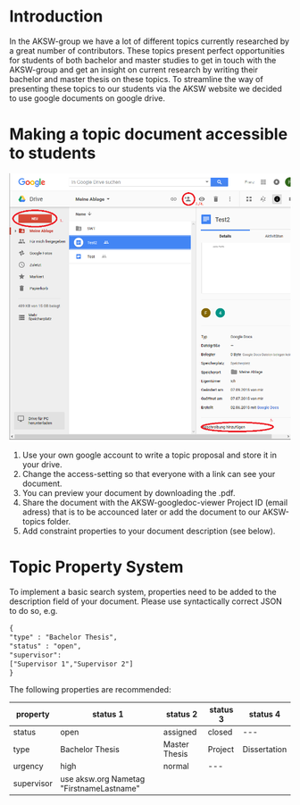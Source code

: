 # Introduction #

In the AKSW-group we have a lot of different topics currently researched by a great number of contributors. These topics present perfect opportunities for students of both bachelor and master studies to get in touch with the AKSW-group and get an insight on current research by writing their bachelor and master thesis on these topics. To streamline the way of presenting these topics to our students via the AKSW website we decided to use google documents on google drive.

# Making a topic document accessible to students #

![Screenshot of the google drive GUI](screenshot.png?raw=true "Screenshot")

1. Use your own google account to write a topic proposal and store it in your drive.
2. Change the access-setting so that everyone with a link can see your document.
3. You can preview your document by downloading the .pdf.
4. Share the document with the AKSW-googledoc-viewer Project ID (email adress) that is to be accounced later or add the document to our AKSW-topics folder.
5. Add constraint properties to your document description (see below).

# Topic Property System #

To implement a basic search system, properties need to be added to the description field of your document. Please use syntactically correct JSON to do so, e.g.

    {
    "type" : "Bachelor Thesis",
    "status" : "open",
    "supervisor":
    ["Supervisor 1","Supervisor 2"]
    }

The following properties are recommended:

| property | status 1 | status 2 | status 3|status 4|
|---|---|---| ---| --- |
| status | open | assigned | closed | --- |
| type | Bachelor Thesis | Master Thesis | Project | Dissertation |
| urgency | high | normal | --- |
| supervisor | use aksw.org Nametag "FirstnameLastname" |
